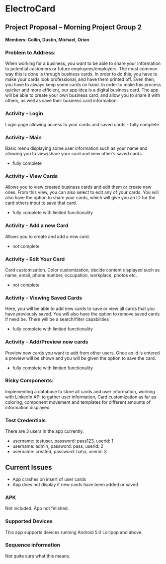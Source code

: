 # ElectroCard


## Project Proposal – Morning Project Group 2
#### Members: Collin, Dustin, Michael, Orion


### Problem to Address:
When working for a business, you want to be able to share your information to potential customers or future employees/employers. The most common way this is done is through business cards. In order to do this, you have to make your cards look professional, and have them printed off. Even then, you have to always keep some cards on hand. In order to make this process quicker and more efficient, our app idea is a digital business card. The app will be able to create your own business card, and allow you to share it with others, as well as save their business card information.

### Activity - Login
Login page allowing access to your cards and saved cards - fully complete

### Activity - Main
Basic menu displaying some user information such as your name and allowing you to view/share your card and view other’s saved cards.
- fully complete

### Activity - View Cards
Allows you to view created business cards and edit them or create new ones. From this view, you can also select to edit any of your cards. You will also have the option to share your cards, which will give you an ID for the card others input to save that card.
- fully complete with limited functionality

### Activity - Add a new Card
Allows you to create and add a new card.
- not complete

### Activity - Edit Your Card
Card customization. Color customization, decide content displayed such as name, email, phone number, occupation, workplace, photos etc.
- not complete

### Activity - Viewing Saved Cards
Here, you will be able to add new cards to save or view all cards that you have previously saved. You will also have the option to remove saved cards if need be. There will be a search/filter capabilities
- fully complete with limited functionality

### Activity - Add/Preview new cards
Preview new cards you want to add from other users. Once an id is entered a preview will be shown and you will be given the option to save the card. 
- fully complete with limited functionality

### Risky Components:
Implementing a database to store all cards and user information, working with LinkedIn API to gather user information, Card customization as far as coloring, component movement and templates for different amounts of information displayed.

### Test Credentials
There are 3 users in the app currently.
* username: testuser, password: pass123, userid: 1
* username: admin, password: pass, userid: 2
* username: created, password: haha, userid: 3

## Current Issues
* App crashes on insert of user cards
* App does not display if new cards have been added or saved

### APK
Not included. App not finished.

### Supported Devices
This app supports devices running Android 5.0 Lollipop and above.

### Sequence information
Not quite sure what this means.

